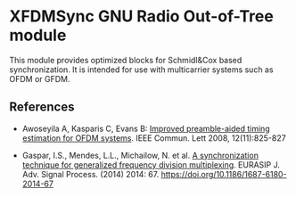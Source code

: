 # XFDMSync GNU Radio Out-of-Tree module

This module provides optimized blocks for Schmidl&Cox based synchronization.
It is intended for use with multicarrier systems such as OFDM or GFDM.


## References

* Awoseyila A, Kasparis C, Evans B: [Improved preamble-aided timing estimation for OFDM systems](https://ieeexplore.ieee.org/document/4717982). IEEE Commun. Lett 2008, 12(11):825-827

* Gaspar, I.S., Mendes, L.L., Michailow, N. et al. [A synchronization technique for generalized frequency division multiplexing](https://doi.org/10.1186/1687-6180-2014-67). EURASIP J. Adv. Signal Process. (2014) 2014: 67. https://doi.org/10.1186/1687-6180-2014-67
